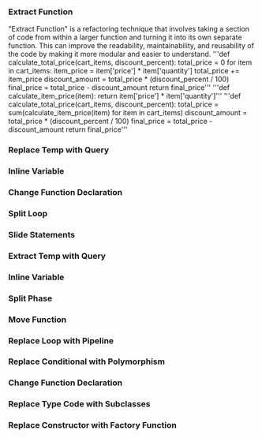 ### Extract Function  
"Extract Function" is a refactoring technique that involves taking a section of code from within a larger function and turning it into its own separate function. This can improve the readability, maintainability, and reusability of the code by making it more modular and easier to understand.
'''def calculate_total_price(cart_items, discount_percent):
    total_price = 0
    for item in cart_items:
        item_price = item['price'] * item['quantity']
        total_price += item_price
    discount_amount = total_price * (discount_percent / 100)
    final_price = total_price - discount_amount
    return final_price'''
'''def calculate_item_price(item):
    return item['price'] * item['quantity']'''
'''def calculate_total_price(cart_items, discount_percent):
    total_price = sum(calculate_item_price(item) for item in cart_items)
    discount_amount = total_price * (discount_percent / 100)
    final_price = total_price - discount_amount
    return final_price'''

### Replace Temp with Query  

### Inline Variable  

### Change Function Declaration  

### Split Loop  

### Slide Statements  

### Extract Temp with Query  

### Inline Variable  

### Split Phase  

### Move Function  

### Replace Loop with Pipeline  

### Replace Conditional with Polymorphism  

### Change Function Declaration  

### Replace Type Code with Subclasses  

### Replace Constructor with Factory Function  
